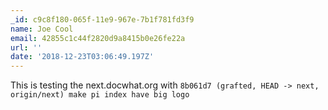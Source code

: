 ```yaml
---
_id: c9c8f180-065f-11e9-967e-7b1f781fd3f9
name: Joe Cool
email: 42855c1c44f2820d9a8415b0e26fe22a
url: ''
date: '2018-12-23T03:06:49.197Z'
---
```

This is testing the next.docwhat.org with
`8b061d7 (grafted, HEAD -> next, origin/next) make pi index have big logo`
